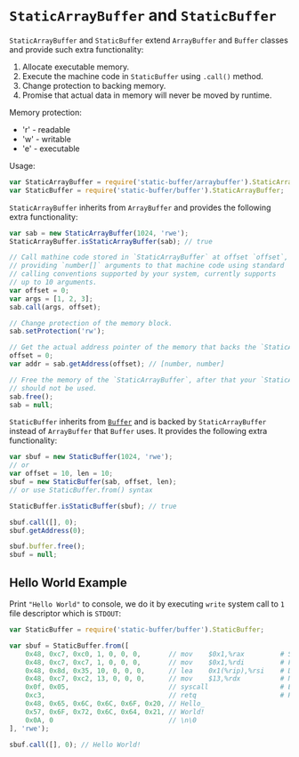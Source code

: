 # `StaticArrayBuffer` and `StaticBuffer`

`StaticArrayBuffer` and `StaticBuffer` extend `ArrayBuffer` and `Buffer` classes and 
provide such extra functionality:

 1. Allocate executable memory.
 2. Execute the machine code in `StaticBuffer` using `.call()` method.
 3. Change protection to backing memory.
 4. Promise that actual data in memory will never be moved by runtime.

Memory protection:

 - 'r' - readable
 - 'w' - writable
 - 'e' - executable

Usage:

```js
var StaticArrayBuffer = require('static-buffer/arraybuffer').StaticArrayBuffer;
var StaticBuffer = require('static-buffer/buffer').StaticArrayBuffer;
```

`StaticArrayBuffer` inherits from `ArrayBuffer` and provides the following
extra functionality:

```js
var sab = new StaticArrayBuffer(1024, 'rwe');
StaticArrayBuffer.isStaticArrayBuffer(sab); // true

// Call mathine code stored in `StaticArrayBuffer` at offset `offset`,
// providing `number[]` arguments to that machine code using standard
// calling conventions supported by your system, currently supports 
// up to 10 arguments.
var offset = 0;
var args = [1, 2, 3];
sab.call(args, offset);

// Change protection of the memory block.
sab.setProtection('rw');

// Get the actual address pointer of the memory that backs the `StaticArrayBuffer`.
offset = 0;
var addr = sab.getAddress(offset); // [number, number]

// Free the memory of the `StaticArrayBuffer`, after that your `StaticArrayBuffer`
// should not be used.
sab.free();
sab = null;
```

`StaticBuffer` inherits from [`Buffer`](https://nodejs.org/docs/latest/api/buffer.html) and
is backed by `StaticArrayBuffer` instead of `ArrayBuffer` that `Buffer` uses. It provides 
the following extra functionality:

```js
var sbuf = new StaticBuffer(1024, 'rwe');
// or
var offset = 10, len = 10;
sbuf = new StaticBuffer(sab, offset, len);
// or use StaticBuffer.from() syntax

StaticBuffer.isStaticBuffer(sbuf); // true

sbuf.call([], 0);
sbuf.getAddress(0);

sbuf.buffer.free();
sbuf = null;
```

## Hello World Example

Print `"Hello World"` to console, we do it by executing `write` system call to `1` file
descriptor which is `STDOUT`:

```js
var StaticBuffer = require('static-buffer/buffer').StaticBuffer;

var sbuf = StaticBuffer.from([
    0x48, 0xc7, 0xc0, 1, 0, 0, 0,       // mov    $0x1,%rax         # System call `1` -- SYS_write
    0x48, 0xc7, 0xc7, 1, 0, 0, 0,       // mov    $0x1,%rdi         # File descriptor `1` -- STDOUT
    0x48, 0x8d, 0x35, 10, 0, 0, 0,      // lea    0x1(%rip),%rsi    # Data address
    0x48, 0xc7, 0xc2, 13, 0, 0, 0,      // mov    $13,%rdx          # Number of bytes to write -- 13
    0x0f, 0x05,                	        // syscall                  # Execute the system call.
    0xc3,                               // retq                     # Return
    0x48, 0x65, 0x6C, 0x6C, 0x6F, 0x20, // Hello_
    0x57, 0x6F, 0x72, 0x6C, 0x64, 0x21, // World!
    0x0A, 0                             // \n\0
], 'rwe');

sbuf.call([], 0); // Hello World!
```
